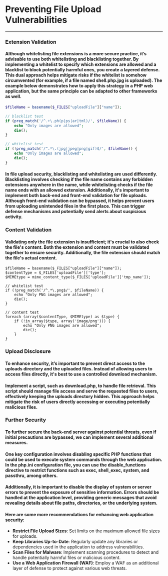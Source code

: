 # Preventing File Upload Vulnerabilities
***

### Extension Validation
#### Although whitelisting file extensions is a more secure practice, it’s advisable to use both whitelisting and blacklisting together. By implementing a whitelist to specify which extensions are allowed and a blacklist to block potentially harmful ones, you create a layered defense. This dual approach helps mitigate risks if the whitelist is somehow circumvented (for example, if a file named shell.php.jpg is uploaded). The example below demonstrates how to apply this strategy in a PHP web application, but the same principle can be adapted to other frameworks as well.

```php
$fileName = basename($_FILES["uploadFile"]["name"]);

// blacklist test
if (preg_match('/^.+\.ph(p|ps|ar|tml)/', $fileName)) {
    echo "Only images are allowed";
    die();
}

// whitelist test
if (!preg_match('/^.*\.(jpg|jpeg|png|gif)$/', $fileName)) {
    echo "Only images are allowed";
    die();
}
```
#### In file upload security, blacklisting and whitelisting are used differently. Blacklisting involves checking if the file name contains any forbidden extensions anywhere in the name, while whitelisting checks if the file name ends with an allowed extension. Additionally, it's important to implement both back-end and front-end validation for file uploads. Although front-end validation can be bypassed, it helps prevent users from uploading unintended files in the first place. This can trigger defense mechanisms and potentially send alerts about suspicious activity.


### Content Validation
#### Validating only the file extension is insufficient; it's crucial to also check the file's content. Both the extension and content must be validated together to ensure security. Additionally, the file extension should match the file's actual content.

````
$fileName = basename($_FILES["uploadFile"]["name"]);
$contentType = $_FILES['uploadFile']['type'];
$MIMEtype = mime_content_type($_FILES['uploadFile']['tmp_name']);

// whitelist test
if (!preg_match('/^.*\.png$/', $fileName)) {
    echo "Only PNG images are allowed";
    die();
}

// content test
foreach (array($contentType, $MIMEtype) as $type) {
    if (!in_array($type, array('image/png'))) {
        echo "Only PNG images are allowed";
        die();
    }
}

````

### Upload Disclosure
#### To enhance security, it’s important to prevent direct access to the uploads directory and the uploaded files. Instead of allowing users to access files directly, it's best to use a controlled download mechanism.
#### Implement a script, such as download.php, to handle file retrieval. This script should manage file access and serve the requested files to users, effectively keeping the uploads directory hidden. This approach helps mitigate the risk of users directly accessing or executing potentially malicious files.


### Further Security
#### To further secure the back-end server against potential threats, even if initial precautions are bypassed, we can implement several additional measures.
#### One key configuration involves disabling specific PHP functions that could be used to execute system commands through the web application. In the php.ini configuration file, you can use the disable_functions directive to restrict functions such as exec, shell_exec, system, and passthru, among others.
#### Additionally, it is important to disable the display of system or server errors to prevent the exposure of sensitive information. Errors should be handled at the application level, providing generic messages that avoid revealing details about file paths, directories, or the underlying system.
#### Here are some more recommendations for enhancing web application security:
* **Restrict File Upload Sizes**: Set limits on the maximum allowed file sizes for uploads.
* **Keep Libraries Up-to-Date**: Regularly update any libraries or dependencies used in the application to address vulnerabilities.
* **Scan Files for Malware**: Implement scanning procedures to detect and handle potentially harmful files or malicious content.
* **Use a Web Application Firewall (WAF)**: Employ a WAF as an additional layer of defense to protect against various web threats.




